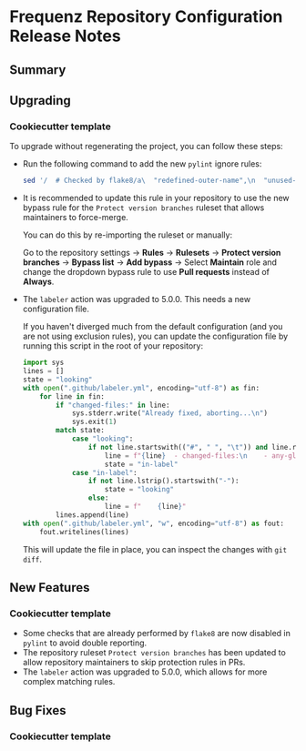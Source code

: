 # Frequenz Repository Configuration Release Notes

## Summary

<!-- Here goes a general summary of what this release is about -->

## Upgrading

<!-- Here goes notes on how to upgrade from previous versions, including deprecations and what they should be replaced with -->

### Cookiecutter template

To upgrade without regenerating the project, you can follow these steps:

- Run the following command to add the new `pylint` ignore rules:

    ```sh
    sed '/  # Checked by flake8/a\  "redefined-outer-name",\n  "unused-import",' -i pyproject.toml
    ```

- It is recommended to update this rule in your repository to use the new bypass rule for the `Protect version branches` ruleset that allows maintainers to force-merge.

    You can do this by re-importing the ruleset or manually:

    Go to the repository settings -> **Rules** -> **Rulesets** -> **Protect version branches** -> **Bypass list** -> **Add bypass** -> Select **Maintain** role and change the dropdown bypass rule to use **Pull requests** instead of **Always**.

- The `labeler` action was upgraded to 5.0.0. This needs a new configuration file.

    If you haven't diverged much from the default configuration (and you are not using exclusion rules), you can update the configuration file by running this script in the root of your repository:

    ```python
    import sys
    lines = []
    state = "looking"
    with open(".github/labeler.yml", encoding="utf-8") as fin:
        for line in fin:
            if "changed-files:" in line:
                sys.stderr.write("Already fixed, aborting...\n")
                sys.exit(1)
            match state:
                case "looking":
                    if not line.startswith(("#", " ", "\t")) and line.rstrip().endswith(":"):
                        line = f"{line}  - changed-files:\n    - any-glob-to-any-file:\n"
                        state = "in-label"
                case "in-label":
                    if not line.lstrip().startswith("-"):
                        state = "looking"
                    else:
                        line = f"    {line}"
            lines.append(line)
    with open(".github/labeler.yml", "w", encoding="utf-8") as fout:
        fout.writelines(lines)
    ```

    This will update the file in place, you can inspect the changes with `git diff`.

## New Features

<!-- Here goes the main new features and examples or instructions on how to use them -->

### Cookiecutter template

- Some checks that are already performed by `flake8` are now disabled in `pylint` to avoid double reporting.
- The repository ruleset `Protect version branches` has been updated to allow repository maintainers to skip protection rules in PRs.
- The `labeler` action was upgraded to 5.0.0, which allows for more complex matching rules.

## Bug Fixes

<!-- Here goes notable bug fixes that are worth a special mention or explanation -->

### Cookiecutter template

<!-- Here bug fixes for cookiecutter specifically -->
